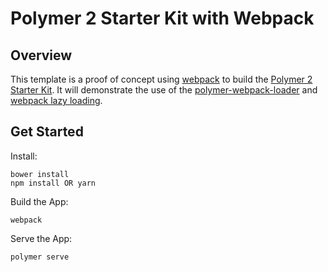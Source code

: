 # Polymer 2 Starter Kit with Webpack
## Overview
This template is a proof of concept using [webpack](https://webpack.js.org/) to build the [Polymer 2 Starter Kit](https://github.com/PolymerElements/polymer-starter-kit/tree/2.0-preview).
It will demonstrate the use of the [polymer-webpack-loader](https://github.com/webpack-contrib/polymer-webpack-loader) and [webpack lazy loading](https://webpack.js.org/guides/lazy-loading/).

## Get Started
Install:
```
bower install
npm install OR yarn
```
Build the App:
```
webpack
```
Serve the App:
```
polymer serve
```
